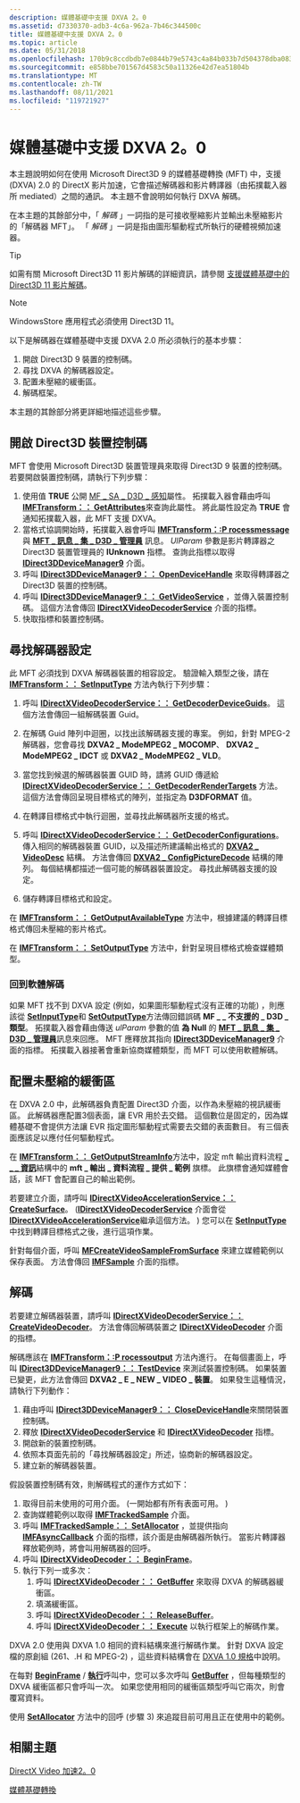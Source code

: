 ```yaml
---
description: 媒體基礎中支援 DXVA 2。0
ms.assetid: d7330370-adb3-4c6a-962a-7b46c344500c
title: 媒體基礎中支援 DXVA 2。0
ms.topic: article
ms.date: 05/31/2018
ms.openlocfilehash: 170b9c8ccdbdb7e0844b79e5743c4a84b033b7d504378dba083be5adfb244fcf
ms.sourcegitcommit: e858bbe701567d4583c50a11326e42d7ea51804b
ms.translationtype: MT
ms.contentlocale: zh-TW
ms.lasthandoff: 08/11/2021
ms.locfileid: "119721927"
---
```

# <a name="supporting-dxva-20-in-media-foundation"></a>媒體基礎中支援 DXVA 2。0

本主題說明如何在使用 Microsoft Direct3D 9 的媒體基礎轉換 (MFT) 中，支援 (DXVA) 2.0 的 DirectX 影片加速，它會描述解碼器和影片轉譯器（由拓撲載入器所 mediated）之間的通訊。 本主題不會說明如何執行 DXVA 解碼。

在本主題的其餘部分中，「 *解碼* 」一詞指的是可接收壓縮影片並輸出未壓縮影片的「解碼器 MFT」。 「 *解碼* 」一詞是指由圖形驅動程式所執行的硬體視頻加速器。

> [!TIP]
> 如需有關 Microsoft Direct3D 11 影片解碼的詳細資訊，請參閱 [支援媒體基礎中的 Direct3D 11 影片解碼](supporting-direct3d-11-video-decoding-in-media-foundation.md)。

 

> [!Note]  
> WindowsStore 應用程式必須使用 Direct3D 11。

 

以下是解碼器在媒體基礎中支援 DXVA 2.0 所必須執行的基本步驟：

1.  開啟 Direct3D 9 裝置的控制碼。
2.  尋找 DXVA 的解碼器設定。
3.  配置未壓縮的緩衝區。
4.  解碼框架。

本主題的其餘部分將更詳細地描述這些步驟。

## <a name="opening-a-direct3d-device-handle"></a>開啟 Direct3D 裝置控制碼

MFT 會使用 Microsoft Direct3D 裝置管理員來取得 Direct3D 9 裝置的控制碼。 若要開啟裝置控制碼，請執行下列步驟：

1.  使用值 **TRUE** 公開 [MF \_ SA \_ D3D \_ 感知](mf-sa-d3d-aware-attribute.md)屬性。 拓撲載入器會藉由呼叫 [**IMFTransform：： GetAttributes**](/windows/desktop/api/mftransform/nf-mftransform-imftransform-getattributes)來查詢此屬性。 將此屬性設定為 **TRUE** 會通知拓撲載入器，此 MFT 支援 DXVA。
2.  當格式協調開始時，拓撲載入器會呼叫 [**IMFTransform：:P rocessmessage**](/windows/desktop/api/mftransform/nf-mftransform-imftransform-processmessage) 與 [**MFT \_ 訊息 \_ 集 \_ D3D \_ 管理員**](mft-message-set-d3d-manager.md) 訊息。 *UlParam* 參數是影片轉譯器之 Direct3D 裝置管理員的 **IUnknown** 指標。 查詢此指標以取得 [**IDirect3DDeviceManager9**](/windows/desktop/api/dxva2api/nn-dxva2api-idirect3ddevicemanager9) 介面。
3.  呼叫 [**IDirect3DDeviceManager9：： OpenDeviceHandle**](/windows/desktop/api/dxva2api/nf-dxva2api-idirect3ddevicemanager9-opendevicehandle) 來取得轉譯器之 Direct3D 裝置的控制碼。
4.  呼叫 [**IDirect3DDeviceManager9：： GetVideoService**](/windows/desktop/api/dxva2api/nf-dxva2api-idirect3ddevicemanager9-getvideoservice) ，並傳入裝置控制碼。 這個方法會傳回 [**IDirectXVideoDecoderService**](/windows/desktop/api/dxva2api/nn-dxva2api-idirectxvideodecoderservice) 介面的指標。
5.  快取指標和裝置控制碼。

## <a name="finding-a-decoder-configuration"></a>尋找解碼器設定

此 MFT 必須找到 DXVA 解碼器裝置的相容設定。 驗證輸入類型之後，請在 [**IMFTransform：： SetInputType**](/windows/desktop/api/mftransform/nf-mftransform-imftransform-setinputtype) 方法內執行下列步驟：

1.  呼叫 [**IDirectXVideoDecoderService：： GetDecoderDeviceGuids**](/windows/desktop/api/dxva2api/nf-dxva2api-idirectxvideodecoderservice-getdecoderdeviceguids)。 這個方法會傳回一組解碼裝置 Guid。
2.  在解碼 Guid 陣列中迴圈，以找出該解碼器支援的專案。 例如，針對 MPEG-2 解碼器，您會尋找 **DXVA2 \_ ModeMPEG2 \_ MOCOMP**、 **DXVA2 \_ ModeMPEG2 \_ IDCT** 或 **DXVA2 \_ ModeMPEG2 \_ VLD**。

3.  當您找到候選的解碼器裝置 GUID 時，請將 GUID 傳遞給 [**IDirectXVideoDecoderService：： GetDecoderRenderTargets**](/windows/desktop/api/dxva2api/nf-dxva2api-idirectxvideodecoderservice-getdecoderrendertargets) 方法。 這個方法會傳回呈現目標格式的陣列，並指定為 **D3DFORMAT** 值。
4.  在轉譯目標格式中執行迴圈，並尋找此解碼器所支援的格式。
5.  呼叫 [**IDirectXVideoDecoderService：： GetDecoderConfigurations**](/windows/desktop/api/dxva2api/nf-dxva2api-idirectxvideodecoderservice-getdecoderconfigurations)。 傳入相同的解碼器裝置 GUID，以及描述所建議輸出格式的 [**DXVA2 \_ VideoDesc**](/windows/desktop/api/dxva2api/ns-dxva2api-dxva2_videodesc) 結構。 方法會傳回 [**DXVA2 \_ ConfigPictureDecode**](/windows/desktop/api/dxva2api/ns-dxva2api-dxva2_configpicturedecode) 結構的陣列。 每個結構都描述一個可能的解碼器裝置設定。 尋找此解碼器支援的設定。
6.  儲存轉譯目標格式和設定。

在 [**IMFTransform：： GetOutputAvailableType**](/windows/desktop/api/mftransform/nf-mftransform-imftransform-getoutputavailabletype) 方法中，根據建議的轉譯目標格式傳回未壓縮的影片格式。

在 [**IMFTransform：： SetOutputType**](/windows/desktop/api/mftransform/nf-mftransform-imftransform-setoutputtype) 方法中，針對呈現目標格式檢查媒體類型。

### <a name="fallback-to-software-decoding"></a>回到軟體解碼

如果 MFT 找不到 DXVA 設定 (例如，如果圖形驅動程式沒有正確的功能) ，則應該從 [**SetInputType**](/windows/desktop/api/mftransform/nf-mftransform-imftransform-setinputtype)和 [**SetOutputType**](/windows/desktop/api/mftransform/nf-mftransform-imftransform-setoutputtype)方法傳回錯誤碼 **MF \_ \_ 不支援的 \_ D3D \_ 類型**。 拓撲載入器會藉由傳送 *ulParam* 參數的值 **為 Null** 的 [**MFT \_ 訊息 \_ 集 \_ D3D \_ 管理員**](mft-message-set-d3d-manager.md)訊息來回應。 MFT 應釋放其指向 [**IDirect3DDeviceManager9**](/windows/desktop/api/dxva2api/nn-dxva2api-idirect3ddevicemanager9) 介面的指標。 拓撲載入器接著會重新協商媒體類型，而 MFT 可以使用軟體解碼。

## <a name="allocating-uncompressed-buffers"></a>配置未壓縮的緩衝區

在 DXVA 2.0 中，此解碼器負責配置 Direct3D 介面，以作為未壓縮的視訊緩衝區。 此解碼器應配置3個表面，讓 EVR 用於去交錯。 這個數位是固定的，因為媒體基礎不會提供方法讓 EVR 指定圖形驅動程式需要去交錯的表面數目。 有三個表面應該足以應付任何驅動程式。

在 [**IMFTransform：： GetOutputStreamInfo**](/windows/desktop/api/mftransform/nf-mftransform-imftransform-getoutputstreaminfo)方法中，設定 mft 輸出資料流程 [**\_ \_ \_ 資訊**](/windows/desktop/api/mftransform/ns-mftransform-mft_output_stream_info)結構中的 **mft \_ 輸出 \_ 資料流程 \_ 提供 \_ 範例** 旗標。 此旗標會通知媒體會話，該 MFT 會配置自己的輸出範例。

若要建立介面，請呼叫 [**IDirectXVideoAccelerationService：： CreateSurface**](/windows/desktop/api/dxva2api/nf-dxva2api-idirectxvideoaccelerationservice-createsurface)。  ([**IDirectXVideoDecoderService**](/windows/desktop/api/dxva2api/nn-dxva2api-idirectxvideodecoderservice) 介面會從 [**IDirectXVideoAccelerationService**](/windows/desktop/api/dxva2api/nn-dxva2api-idirectxvideoaccelerationservice)繼承這個方法。 ) 您可以在 [**SetInputType**](/windows/desktop/api/mftransform/nf-mftransform-imftransform-setinputtype)中找到轉譯目標格式之後，進行這項作業。

針對每個介面，呼叫 [**MFCreateVideoSampleFromSurface**](/windows/desktop/api/evr/nc-evr-mfcreatevideosamplefromsurface) 來建立媒體範例以保存表面。 方法會傳回 [**IMFSample**](/windows/desktop/api/mfobjects/nn-mfobjects-imfsample) 介面的指標。

## <a name="decoding"></a>解碼

若要建立解碼器裝置，請呼叫 [**IDirectXVideoDecoderService：： CreateVideoDecoder**](/windows/desktop/api/dxva2api/nf-dxva2api-idirectxvideodecoderservice-createvideodecoder)。 方法會傳回解碼裝置之 [**IDirectXVideoDecoder**](/windows/desktop/api/dxva2api/nn-dxva2api-idirectxvideodecoder) 介面的指標。

解碼應該在 [**IMFTransform：:P rocessoutput**](/windows/desktop/api/mftransform/nf-mftransform-imftransform-processoutput) 方法內進行。 在每個畫面上，呼叫 [**IDirect3DDeviceManager9：： TestDevice**](/windows/desktop/api/dxva2api/nf-dxva2api-idirect3ddevicemanager9-testdevice) 來測試裝置控制碼。 如果裝置已變更，此方法會傳回 **DXVA2 \_ E \_ NEW \_ VIDEO \_ 裝置**。 如果發生這種情況，請執行下列動作：

1.  藉由呼叫 [**IDirect3DDeviceManager9：： CloseDeviceHandle**](/windows/desktop/api/dxva2api/nf-dxva2api-idirect3ddevicemanager9-closedevicehandle)來關閉裝置控制碼。
2.  釋放 [**IDirectXVideoDecoderService**](/windows/desktop/api/dxva2api/nn-dxva2api-idirectxvideodecoderservice) 和 [**IDirectXVideoDecoder**](/windows/desktop/api/dxva2api/nn-dxva2api-idirectxvideodecoder) 指標。
3.  開啟新的裝置控制碼。
4.  依照本頁面先前的「尋找解碼器設定」所述，協商新的解碼器設定。
5.  建立新的解碼器裝置。

假設裝置控制碼有效，則解碼程式的運作方式如下：

1.  取得目前未使用的可用介面。  (一開始都有所有表面可用。 ) 
2.  查詢媒體範例以取得 [**IMFTrackedSample**](/windows/win32/api/mfidl/nn-mfidl-imftrackedsample) 介面。
3.  呼叫 [**IMFTrackedSample：： SetAllocator**](/windows/win32/api/mfidl/nf-mfidl-imftrackedsample-setallocator) ，並提供指向 [**IMFAsyncCallback**](/windows/desktop/api/mfobjects/nn-mfobjects-imfasynccallback) 介面的指標，該介面是由解碼器所執行。 當影片轉譯器釋放範例時，將會叫用解碼器的回呼。
4.  呼叫 [**IDirectXVideoDecoder：： BeginFrame**](/windows/desktop/api/dxva2api/nf-dxva2api-idirectxvideodecoder-beginframe)。
5.  執行下列一或多次：
    1.  呼叫 [**IDirectXVideoDecoder：： GetBuffer**](/windows/desktop/api/dxva2api/nf-dxva2api-idirectxvideodecoder-getbuffer) 來取得 DXVA 的解碼器緩衝區。
    2.  填滿緩衝區。
    3.  呼叫 [**IDirectXVideoDecoder：： ReleaseBuffer**](/windows/desktop/api/dxva2api/nf-dxva2api-idirectxvideodecoder-releasebuffer)。
    4.  呼叫 [**IDirectXVideoDecoder：： Execute**](/windows/desktop/api/dxva2api/nf-dxva2api-idirectxvideodecoder-execute) 以執行框架上的解碼作業。

DXVA 2.0 使用與 DXVA 1.0 相同的資料結構來進行解碼作業。 針對 DXVA 設定檔的原創組 (261、.H 和 MPEG-2) ，這些資料結構會在 [DXVA 1.0 規格](/windows-hardware/drivers/display/directx-video-acceleration)中說明。

在每對 [**BeginFrame**](/windows/desktop/api/dxva2api/nf-dxva2api-idirectxvideodecoder-beginframe) / [**執行**](/windows/desktop/api/dxva2api/nf-dxva2api-idirectxvideodecoder-execute)呼叫中，您可以多次呼叫 [**GetBuffer**](/windows/desktop/api/dxva2api/nf-dxva2api-idirectxvideodecoder-getbuffer) ，但每種類型的 DXVA 緩衝區都只會呼叫一次。 如果您使用相同的緩衝區類型呼叫它兩次，則會覆寫資料。

使用 [**SetAllocator**](/windows/win32/api/mfidl/nf-mfidl-imftrackedsample-setallocator) 方法中的回呼 (步驟 3) 來追蹤目前可用且正在使用中的範例。

## <a name="related-topics"></a>相關主題

<dl> <dt>

[DirectX Video 加速2。0](directx-video-acceleration-2-0.md)
</dt> <dt>

[媒體基礎轉換](media-foundation-transforms.md)
</dt> </dl>

 

 

